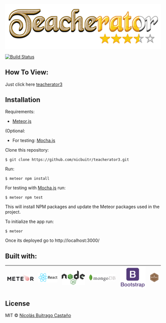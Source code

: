 <p align="center">
    <img src="public/img/logo.png" >
</p>

[![Build Status](https://travis-ci.com/nicbuitr/teacherator3.svg?branch=master)](https://travis-ci.com/nicbuitr/teacherator3)

## How To View:

Just click here [teacherator3](https://teacherator3.herokuapp.com)

## Installation

Requirements:

- [Meteor.js](https://www.meteor.com/install)

(Optional:

-  For testing: [Mocha.js](https://mochajs.org/)

Clone this repository:

    $ git clone https://github.com/nicbuitr/teacherator3.git

Run:

    $ meteor npm install
    
For testing with [Mocha.js](https://mochajs.org/) run:

    $ meteor npm test

This will install NPM packages and update the Meteor packages used in the project.

To initialize the app run:

    $ meteor
    
Once its deployed go to http://localhost:3000/


## Built with:

[![Meteor](https://github.com/nicbuitr/f/blob/master/meteor.png)](https://www.meteor.com/) | [![React](https://github.com/nicbuitr/f/blob/master/react.png)](https://reactjs.org/)  | [![Node](https://github.com/nicbuitr/f/blob/master/node.png)](https://nodejs.org) | [![MongoDB](https://github.com/nicbuitr/f/blob/master/mongo.png)](https://www.mongodb.com/)  | [![Bootstrap](https://github.com/nicbuitr/f/blob/master/bootstrap3.png)](https://getbootstrap.com/) | [![Mocha](https://github.com/nicbuitr/f/blob/master/mocha.png)](https://mochajs.org/)
:---:|:---:|:---:|:---:|:---:|:---:


## License

MIT © [Nicolás Buitrago Castaño](https://github.com/nicbuitr)
